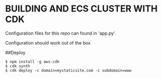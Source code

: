 # BUILDING AND ECS CLUSTER WITH CDK

Configuration files for this repo can found in 'app.py'

Configuration should work out of the box

##Deploy

```
$ npm install -g aws-cdk
$ cdk synth
$ cdk deploy -c domain=mystaticsite.com -c subdomain=www
